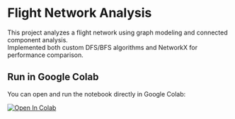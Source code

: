 # Flight Network Analysis

This project analyzes a flight network using graph modeling and connected component analysis.  
Implemented both custom DFS/BFS algorithms and NetworkX for performance comparison.

## Run in Google Colab

You can open and run the notebook directly in Google Colab:

[![Open In Colab](https://colab.research.google.com/assets/colab-badge.svg)](https://colab.research.google.com/github/damnayan/flight-network-analysis/blob/main/Task%203%20without%20Pandas.ipynb)
